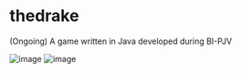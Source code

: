 # thedrake
(Ongoing) A game written in Java developed during BI-PJV

![image](https://github.com/tuvumba/thedrake/assets/116572731/b5e41011-6999-460b-ab1d-f5d6932862c0)
![image](https://github.com/tuvumba/thedrake/assets/116572731/3a94b8ec-7cdd-4efb-b130-5fe8bea38952)
